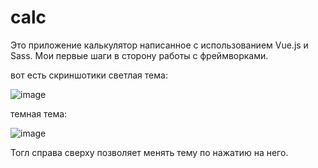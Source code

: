 # calc
Это приложение калькулятор написанное с использованием Vue.js и Sass. Мои первые шаги в сторону работы с фреймворками.

вот есть скриншотики
светлая тема:

![image](https://user-images.githubusercontent.com/56563871/226106415-b6ec9c1f-4ed1-4004-90d6-7ac174ca3b48.png)

темная тема:

![image](https://user-images.githubusercontent.com/56563871/226106452-481530f3-60ab-480f-adb4-c18243f04a05.png)

Тогл справа сверху позволяет менять тему по нажатию на него.

